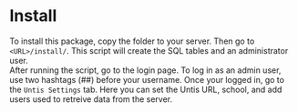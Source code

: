 # Install

To install this package, copy the folder to your server. Then go to `<URL>/install/`. This script will create the SQL tables and an administrator user.  
After running the script, go to the login page. To log in as an admin user, use two hashtags (##) before your username.
Once your logged in, go to the `Untis Settings` tab. Here you can set the Untis URL, school, and add users used to retreive data from the server.
